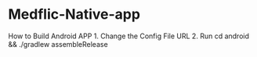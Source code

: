 # Medflic-Native-app

How to Build Android APP
    1. Change the Config File URL
    2. Run cd android && ./gradlew assembleRelease
    
